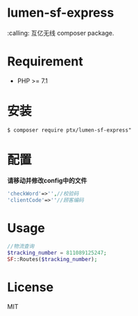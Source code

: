 # lumen-sf-express

<p>:calling: 互亿无线 composer package.</p>

# Requirement

- PHP >= 7.1

# 安装

```shell
$ composer require ptx/lumen-sf-express"
```

# 配置

**请移动并修改config中的文件**

```PHP
'checkWord'=>'',//校验码
'clientCode'=>''//顾客编码
```

# Usage

```php
//物流查询
$tracking_number = 811089125247;
SF::Routes($tracking_number);
```
# License

MIT
